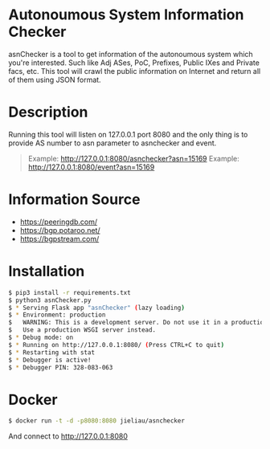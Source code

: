 # Autonoumous System Information Checker

asnChecker is a tool to get information of the autonoumous system which you're interested. Such like Adj ASes, PoC, Prefixes, Public IXes and Private facs, etc. This tool will crawl the public information on Internet and return all of them using JSON format.

# Description

Running this tool will listen on 127.0.0.1 port 8080 and the only thing is to provide AS number to asn parameter to asnchecker and event. 
>Example: http://127.0.0.1:8080/asnchecker?asn=15169
>Example: http://127.0.0.1:8080/event?asn=15169

# Information Source

* https://peeringdb.com/
* https://bgp.potaroo.net/
* https://bgpstream.com/

# Installation

```sh
$ pip3 install -r requirements.txt
$ python3 asnChecker.py
$ * Serving Flask app "asnChecker" (lazy loading)
$ * Environment: production
$   WARNING: This is a development server. Do not use it in a production deployment.
$   Use a production WSGI server instead.
$ * Debug mode: on
$ * Running on http://127.0.0.1:8080/ (Press CTRL+C to quit)
$ * Restarting with stat
$ * Debugger is active!
$ * Debugger PIN: 328-083-063
```

# Docker

```sh
$ docker run -t -d -p8080:8080 jieliau/asnchecker
```

And connect to http://127.0.0.1:8080
